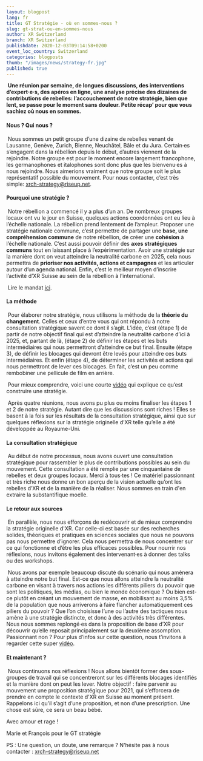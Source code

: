```yaml
---
layout: blogpost
lang: fr
title: GT Stratégie - où en sommes-nous ?
slug: gt-strat-ou-en-sommes-nous
author: XR Switzerland
branch: XR Switzerland
publishdate: 2020-12-03T09:14:58+0200
event_loc_country: Switzerland
categories: blogposts
thumb: "/images/news/strategy-fr.jpg"
published: true
---
```

 **Une réunion par semaine, de longues discussions, des interventions d’expert·e·s, des apéros en ligne, une analyse précise des dizaines de contributions de rebelles: l’accouchement de notre stratégie, bien que lent, se passe pour le moment sans douleur. Petite récap’ pour que vous sachiez où nous en sommes.**

#### Nous ? Qui nous ?

 Nous sommes un petit groupe d’une dizaine de rebelles venant de Lausanne, Genève, Zurich, Bienne, Neuchâtel, Bâle et du Jura. Certain·es s’engagent dans la rébellion depuis le début, d’autres viennent de la rejoindre. Notre groupe est pour le moment encore largement francophone, les germanophones et italophones sont donc plus que les bienvenu·es à nous rejoindre. Nous aimerions vraiment que notre groupe soit le plus représentatif possible du mouvement. Pour nous contacter, c’est très simple: xrch-strategy@riseup.net.

#### Pourquoi une stratégie ?

 Notre rébellion a commencé il y a plus d’un an. De nombreux groupes locaux ont vu le jour en Suisse, quelques actions coordonnées ont eu lieu à l’échelle nationale. La rébellion prend lentement de l’ampleur. Proposer une stratégie nationale commune, c’est permettre de partager une **base, une compréhension commune** de notre rébellion, de créer une **cohésion** à l’échelle nationale. C’est aussi pouvoir définir des **axes stratégiques communs** tout en laissant place à l’expérimentation. Avoir une stratégie sur la manière dont on veut atteindre la neutralité carbone en 2025, cela nous permettra de **prioriser nos activités, actions et campagnes** et les articuler autour d’un agenda national. Enfin, c’est le meilleur moyen d’inscrire l’activité d’XR Suisse au sein de la rébellion à l’international.

 Lire le mandat [ici](https://drive.google.com/file/d/1VKlwMUMBwQ-rOT-r7XqXcO_9kSHXrYND/view?usp=sharing).

#### La méthode

 Pour élaborer notre stratégie, nous utilisons la méthode de la **théorie du changement**. Celles et ceux d’entre vous qui ont répondu à notre consultation stratégique savent ce dont il s’agit. L’idée, c’est (étape 1) de partir de notre objectif final qui est d’atteindre la neutralité carbone d’ici à 2025, et, partant de là, (étape 2) de définir les étapes et les buts intermédiaires qui nous permettront d’atteindre ce but final. Ensuite (étape 3), de définir les blocages qui devront être levés pour atteindre ces buts intermédiaires. Et enfin (étape 4), de déterminer les activités et actions qui nous permettront de lever ces blocages. En fait, c’est un peu comme rembobiner une pellicule de film en arrière.

 Pour mieux comprendre, voici une courte [vidéo](https://www.youtube.com/watch?v=HHiKqmkjLwY) qui explique ce qu’est construire une stratégie.

 Après quatre réunions, nous avons pu plus ou moins finaliser les étapes 1 et 2 de notre stratégie. Autant dire que les discussions sont riches ! Elles se basent à la fois sur les résultats de la consultation stratégique, ainsi que sur quelques réflexions sur la stratégie originelle d’XR telle qu’elle a été développée au Royaume-Uni.

#### La consultation stratégique

 Au début de notre processus, nous avons ouvert une consultation stratégique pour rassembler le plus de contributions possibles au sein du mouvement. Cette consultation a été remplie par une cinquantaine de rebelles et deux groupes locaux. Merci à tous·tes ! Ce matériel passionnant et très riche nous donne un bon aperçu de la vision actuelle qu’ont les rebelles d’XR et de la manière de la réaliser. Nous sommes en train d'en extraire la substantifique moelle.

#### Le retour aux sources

 En parallèle, nous nous efforçons de redécouvrir et de mieux comprendre la stratégie originelle d'XR. Car celle-ci est basée sur des recherches solides, théoriques et pratiques en sciences sociales que nous ne pouvons pas nous permettre d’ignorer. Cela nous permettra de nous concentrer sur ce qui fonctionne et d’être les plus efficaces possibles. Pour nourrir nos réflexions, nous invitons également des intervenant·es à donner des talks ou des workshops.

 Nous avons par exemple beaucoup discuté du scénario qui nous amènera à atteindre notre but final. Est-ce que nous allons atteindre la neutralité carbone en visant à travers nos actions les différents piliers du pouvoir que sont les politiques, les médias, ou bien le monde économique ? Ou bien est-ce plutôt en créant un mouvement de masse, en mobilisant au moins 3,5% de la population que nous arriverons à faire flancher automatiquement ces piliers du pouvoir ? Que l’on choisisse l’une ou l’autre des tactiques nous amène à une stratégie distincte, et donc à des activités très différentes. Nous nous sommes replongé·es dans la proposition de base d’XR pour découvrir qu’elle reposait principalement sur la deuxième assomption. Passionnant non ? Pour plus d’infos sur cette question, nous t’invitons à regarder cette super [vidéo](https://www.youtube.com/watch?v=Mmr_0Dq6Hws).

#### Et maintenant ?

 Nous continuons nos réflexions ! Nous allons bientôt former des sous-groupes de travail qui se concentreront sur les différents blocages identifiés et la manière dont on peut les lever. Notre objectif : faire parvenir au mouvement une proposition stratégique pour 2021, qui s’efforcera de prendre en compte le contexte d'XR en Suisse au moment présent. Rappelons ici qu’il s’agit d’une proposition, et non d’une prescription. Une chose est sûre, ce sera un beau bébé.

Avec amour et rage !

Marie et François pour le GT stratégie

PS : Une question, un doute, une remarque ? N'hésite pas à nous contacter : [xrch-strategy@riseup.net](mailto:xrch-strategy@riseup.net)
